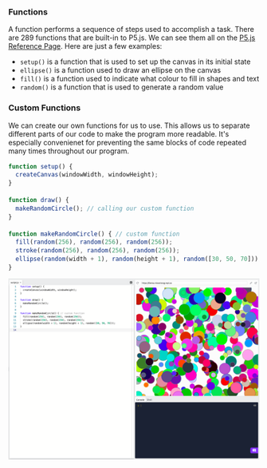 ### Functions

A function performs a sequence of steps used to accomplish a task. There are 289 functions that are built-in to P5.js. We can see them all on the [P5.js Reference Page](https://p5js.org/reference/). Here are just a few examples:

*  `setup()` is a function that is used to set up the canvas in its initial state 
*  `ellipse()` is a function used to draw an ellipse on the canvas
*  `fill()` is a function used to indicate what colour to fill in shapes and text
*  `random()` is a function that is used to generate a random value

### Custom Functions

We can create our own functions for us to use. This allows us to separate different parts of our code to make the program more readable. It's especially convenienet for preventing the same blocks of code repeated many times throughout our program. 

```js
function setup() {
  createCanvas(windowWidth, windowHeight);
}

function draw() {
  makeRandomCircle(); // calling our custom function
}

function makeRandomCircle() { // custom function
  fill(random(256), random(256), random(256));
  stroke(random(256), random(256), random(256));
  ellipse(random(width + 1), random(height + 1), random([30, 50, 70]));
}
```

![](../../Images/Function1.png)
